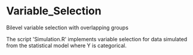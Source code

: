 # Variable_Selection
Bilevel variable selection with overlapping groups

The script 'Simulation.R' implements variable selection for data simulated from the statistical model where Y is categorical.
